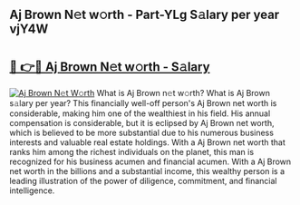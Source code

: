 ## Aj Brown N𝚎t w𝚘rth - Part-YLg S𝚊lary per year vjY4W

# <h2><a href="http://gc56yv6.nevu.top/?p=Aj+Brown">🔗 👉🔴 Aj Brown N𝚎t w𝚘rth - S𝚊lary</a></h2>

[![Aj Brown N𝚎t W𝚘rth](https://i.imgur.com/Oavwk0R.jpeg)](http://gc56yv6.nevu.top/?p=Aj+Brown)
What is Aj Brown n𝚎t w𝚘rth? What is Aj Brown s𝚊lary per year?
This financially well-off person's Aj Brown net worth is considerable, making him one of the wealthiest in his field. His annual compensation is considerable, but it is eclipsed by Aj Brown net worth, which is believed to be more substantial due to his numerous business interests and valuable real estate holdings. With a Aj Brown net worth that ranks him among the richest individuals on the planet, this man is recognized for his business acumen and financial acumen. With a Aj Brown net worth in the billions and a substantial income, this wealthy person is a leading illustration of the power of diligence, commitment, and financial intelligence.
